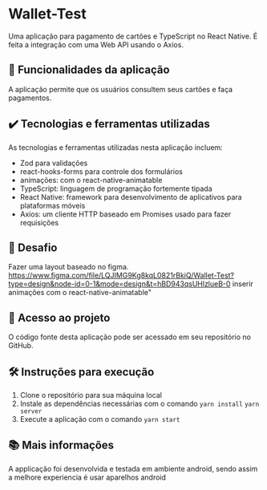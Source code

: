 
# Wallet-Test #

Uma aplicação para pagamento de cartões e TypeScript no React Native. É feita a integração com uma Web API usando o Axios.

## 🔨 Funcionalidades da aplicação ##

A aplicação permite que os usuários consultem seus cartões e faça pagamentos.

## ✔️ Tecnologias e ferramentas utilizadas ##

As tecnologias e ferramentas utilizadas nesta aplicação incluem:

* Zod para validações
* react-hooks-forms para controle dos formulários
* animações: com o react-native-animatable
* TypeScript: linguagem de programação fortemente tipada
* React Native: framework para desenvolvimento de aplicativos para plataformas móveis
* Axios: um cliente HTTP baseado em Promises usado para fazer requisições

## 🎯 Desafio ##

   Fazer uma layout baseado no figma.
   https://www.figma.com/file/LQJIMG9Kg8kqL0821rBkiQ/Wallet-Test?type=design&node-id=0-1&mode=design&t=hBD943qsUHlzlueB-0
   inserir animações com o react-native-animatable"

## 📁 Acesso ao projeto ##

O código fonte desta aplicação pode ser acessado em seu repositório no GitHub.

## 🛠️ Instruções para execução ##

1. Clone o repositório para sua máquina local
2. Instale as dependências necessárias com o comando
`yarn install`
`yarn server`
3. Execute a aplicação com o comando
`yarn start`

## 📚 Mais informações ##

A applicação foi desenvolvida e testada em ambiente android, sendo assim a melhore experiencia é usar aparelhos android